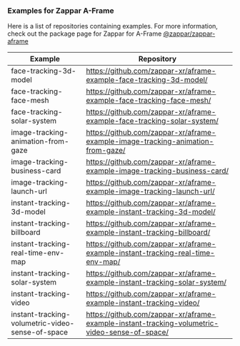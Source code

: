 ### Examples for Zappar A-Frame

Here is a list of repositories containing examples. For more information, check out the package page for Zappar for A-Frame [@zappar/zappar-aframe](https://www.npmjs.com/package/@zappar/zappar-aframe)


| Example      | Repository |
| ----------- | ----------- |
| face-tracking-3d-model | https://github.com/zappar-xr/aframe-example-face-tracking-3d-model/ |
| face-tracking-face-mesh | https://github.com/zappar-xr/aframe-example-face-tracking-face-mesh/ |
| face-tracking-solar-system | https://github.com/zappar-xr/aframe-example-face-tracking-solar-system/ |
| image-tracking-animation-from-gaze | https://github.com/zappar-xr/aframe-example-image-tracking-animation-from-gaze/ |
| image-tracking-business-card | https://github.com/zappar-xr/aframe-example-image-tracking-business-card/ |
| image-tracking-launch-url | https://github.com/zappar-xr/aframe-example-image-tracking-launch-url/ |
| instant-tracking-3d-model | https://github.com/zappar-xr/aframe-example-instant-tracking-3d-model/ |
| instant-tracking-billboard | https://github.com/zappar-xr/aframe-example-instant-tracking-billboard/ |
| instant-tracking-real-time-env-map | https://github.com/zappar-xr/aframe-example-instant-tracking-real-time-env-map/ |
| instant-tracking-solar-system | https://github.com/zappar-xr/aframe-example-instant-tracking-solar-system/ |
| instant-tracking-video | https://github.com/zappar-xr/aframe-example-instant-tracking-video/ |
| instant-tracking-volumetric-video-sense-of-space | https://github.com/zappar-xr/aframe-example-instant-tracking-volumetric-video-sense-of-space/ |
